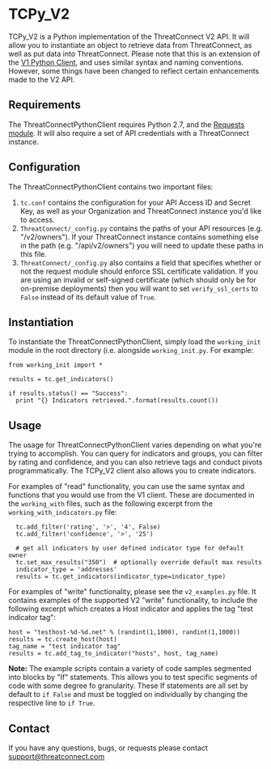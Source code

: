 TCPy_V2
=========================

TCPy_V2 is a Python implementation of the ThreatConnect V2 API.  It will allow you to instantiate an object to retrieve data from ThreatConnect, as well as put data into ThreatConnect.  Please note that this is an extension of the [V1 Python Client](https://github.com/Cyber-Squared-Inc/ThreatConnectPythonClient), and uses similar syntax and naming conventions.  However, some things have been changed to reflect certain enhancements made to the V2 API.

Requirements
------
The ThreatConnectPythonClient requires Python 2.7, and the [Requests module](http://docs.python-requests.org/en/latest/).  It will also require a set of API credentials with a ThreatConnect instance.

Configuration
-----
The ThreatConnectPythonClient contains two important files:
  1.  ```tc.conf``` contains the configuration for your API Access ID and Secret Key, as well as your Organization and ThreatConnect instance you'd like to access.
  2.  ```ThreatConnect/_config.py``` contains the paths of your API resources (e.g. "/v2/owners").  If your ThreatConnect instance contains something else in the path (e.g. "/api/v2/owners") you will need to update these paths in this file.  
  3.  ```ThreatConnect/_config.py``` also contains a field that specifies whether or not the request module should enforce SSL certificate validation.  If you are using an invalid or self-signed certificate (which should only be for on-premise deployments) then you will want to set ```verify_ssl_certs``` to ```False``` instead of its default value of ```True```.
  
Instantiation
-----
To instantiate the ThreatConnectPythonClient, simply load the ```working_init``` module in the root directory (i.e. alongside ```working_init.py```.  For example:

```
from working_init import *

results = tc.get_indicators()

if results.status() == "Success":
  print "{} Indicators retrieved.".format(results.count())
```

Usage
-----
The usage for ThreatConnectPythonClient varies depending on what you're trying to accomplish.  You can query for indicators and groups, you can filter by rating and confidence, and you can also retrieve tags and conduct pivots programmatically.  The TCPy_V2 client also allows you to create indicators.

For examples of "read" functionality, you can use the same syntax and functions that you would use from the V1 client.  These are documented in the `working_with` files, such as the following excerpt from the `working_with_indicators.py` file:
```
  tc.add_filter('rating', '>', '4', False)
  tc.add_filter('confidence', '>', '25')

  # get all indicators by user defined indicator type for default owner
  tc.set_max_results("350")  # optionally override default max results
  indicator_type = 'addresses'
  results = tc.get_indicators(indicator_type=indicator_type)
```

For examples of "write" functionality, please see the `v2_examples.py` file.  It contains examples of the supported V2 "write" functionality, to include the following excerpt which creates a Host indicator and applies the tag "test indicator tag":
```
host = "testhost-%d-%d.net" % (randint(1,1000), randint(1,1000))
results = tc.create_host(host)
tag_name = "test indicator tag"
results = tc.add_tag_to_indicator("hosts", host, tag_name)
```

**Note:** The example scripts contain a variety of code samples segmented into blocks by "If" statements.  This allows you to test specific segments of code with some degree fo granularity.  These If statements are all set by default to `if False` and must be toggled on individually by changing the respective line to `if True`.

Contact
-----
If you have any questions, bugs, or requests please contact support@threatconnect.com
